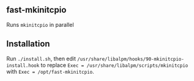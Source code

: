 ## fast-mkinitcpio

Runs `mkinitcpio` in parallel

## Installation

Run `./install.sh`, then edit `/usr/share/libalpm/hooks/90-mkinitcpio-install.hook` to replace `Exec = /usr/share/libalpm/scripts/mkinitcpio` with `Exec = /opt/fast-mkinitcpio`.
